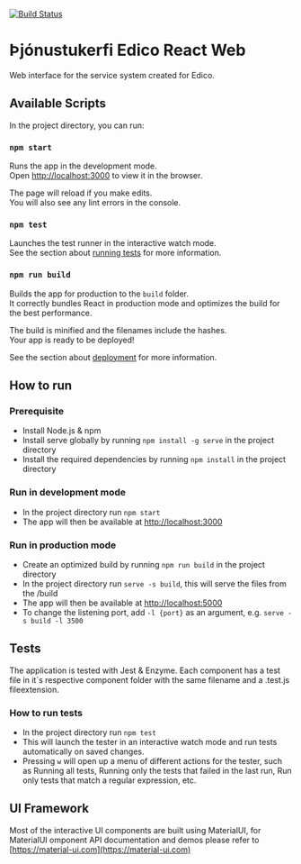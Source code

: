 [![Build Status](https://dev.azure.com/edicoehf/Tjonustukerfi/_apis/build/status/React%20Vefur%20Pipeline?branchName=master)](https://dev.azure.com/edicoehf/Tjonustukerfi/_build/latest?definitionId=8&branchName=master)
# Þjónustukerfi Edico React Web
Web interface for the service system created for Edico.

## Available Scripts

In the project directory, you can run:

### `npm start`

Runs the app in the development mode.<br />
Open [http://localhost:3000](http://localhost:3000) to view it in the browser.

The page will reload if you make edits.<br />
You will also see any lint errors in the console.

### `npm test`

Launches the test runner in the interactive watch mode.<br />
See the section about [running tests](https://facebook.github.io/create-react-app/docs/running-tests) for more information.

### `npm run build`

Builds the app for production to the `build` folder.<br />
It correctly bundles React in production mode and optimizes the build for the best performance.

The build is minified and the filenames include the hashes.<br />
Your app is ready to be deployed!

See the section about [deployment](https://facebook.github.io/create-react-app/docs/deployment) for more information.

## How to run
### Prerequisite
* Install Node.js & npm
* Install serve globally by running `npm install -g serve` in the project directory
* Install the required dependencies by running `npm install` in the project directory
### Run in development mode
* In the project directory run `npm start`
* The app will then be available at [http://localhost:3000](http://localhost:3000)
### Run in production mode
* Create an optimized build by running `npm run build` in the project directory
* In the project directory run `serve -s build`, this will serve the files from the /build
* The app will then be available at [http://localhost:5000](http://localhost:5000)
* To change the listening port, add `-l {port}` as an argument, e.g. `serve -s build -l 3500`

## Tests
The application is tested with Jest & Enzyme. Each component has a test file in it´s respective component folder with the same filename and a .test.js fileextension.
### How to run tests
* In the project directory run `npm test`
* This will launch the tester in an interactive watch mode and run tests automatically on saved changes.
* Pressing `w` will open up a menu of different actions for the tester, such as Running all tests, Running only the tests that failed in the last run, Run only tests that match a regular expression, etc.

## UI Framework
Most of the interactive UI components are built using MaterialUI, for MaterialUI omponent API documentation and demos please refer to [https://material-ui.com](https://material-ui.com)
